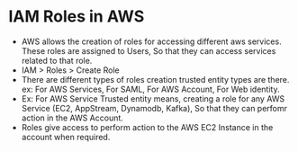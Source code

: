 # IAM Roles in AWS
  - AWS allows the creation of roles for accessing different aws services. These roles are assigned to Users, So that they can access services related to that role.
  - IAM > Roles > Create Role
  - There are different types of roles creation trusted entity types are there. ex: For AWS Services, For SAML, For AWS Account, For Web identity.
  - Ex: For AWS Service Trusted entity means, creating a role for any AWS Service (EC2, AppStream, Dynamodb, Kafka), So that they can perfomr action in the AWS Account.
  - Roles give access to perform action to the AWS EC2 Instance in the account when required.
